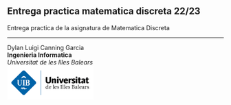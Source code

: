 ## Entrega practica matematica discreta 22/23

Entrega practica de la asignatura de Matematica Discreta 


----------------------------------------
Dylan Luigi Canning Garcia <br>
**Ingenieria Informatica**<br>
*Universitat de les Illes Balears*<br>
<img src="logouni.png" width="200" align>
